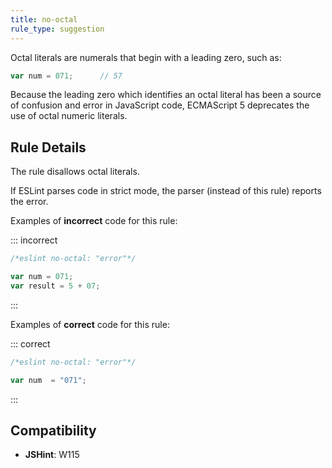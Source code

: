```yaml
---
title: no-octal
rule_type: suggestion
---
```




Octal literals are numerals that begin with a leading zero, such as:

```js
var num = 071;      // 57
```

Because the leading zero which identifies an octal literal has been a source of confusion and error in JavaScript code, ECMAScript 5 deprecates the use of octal numeric literals.

## Rule Details

The rule disallows octal literals.

If ESLint parses code in strict mode, the parser (instead of this rule) reports the error.

Examples of **incorrect** code for this rule:

::: incorrect

```js
/*eslint no-octal: "error"*/

var num = 071;
var result = 5 + 07;
```

:::

Examples of **correct** code for this rule:

::: correct

```js
/*eslint no-octal: "error"*/

var num  = "071";
```

:::

## Compatibility

* **JSHint**: W115
